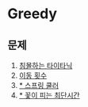 # Greedy

## 문제
1. [침몰하는 타이타닉](https://github.com/malvr00/Java-algorithm/tree/master/lecture2/stap4/stap5-1)
2. [이동 횟수](https://github.com/malvr00/Java-algorithm/tree/master/lecture2/stap4/stap5-2)
3. [* 스프링 쿨러](https://github.com/malvr00/Java-algorithm/tree/master/lecture2/stap4/stap5-3)
4. [* 꽃이 피는 최단시간](https://github.com/malvr00/Java-algorithm/tree/master/lecture2/stap4/stap5-4)
